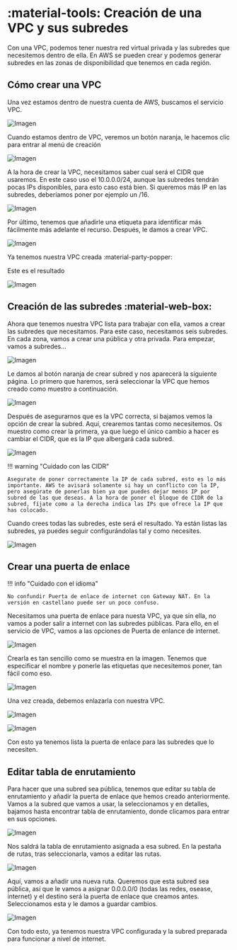 # :material-tools: Creación de una VPC y sus subredes
Con una VPC, podemos tener nuestra red virtual privada y las subredes que necesitemos dentro de ella. En AWS se pueden crear y podemos generar subredes en las zonas de disponibilidad que tenemos en cada región. 

## Cómo crear una VPC
Una vez estamos dentro de nuestra cuenta de AWS, buscamos el servicio VPC.

![Imagen](../Recursos/VPC/VPC0.png)

Cuando estamos dentro de VPC, veremos un botón naranja, le hacemos clic para entrar al menú de creación

![Imagen](../Recursos/VPC/VPC0-1.png)

A la hora de crear la VPC, necesitamos saber cual será el CIDR que usaremos. En este caso uso el 10.0.0.0/24, aunque las subredes tendrán pocas IPs disponibles, para esto caso está bien. Si queremos más IP en las subredes, deberíamos poner por ejemplo un /16.

![Imagen](../Recursos/VPC/VPC1.png)

Por último, tenemos que añadirle una etiqueta para identificar más fácilmente más adelante el recurso. Después, le damos a crear VPC.

![Imagen](../Recursos/VPC/VPC2.png)

Ya tenemos nuestra VPC creada :material-party-popper:

Este es el resultado

![Imagen](../Recursos/VPC/VPC3.png)

## Creación de las subredes :material-web-box:

Ahora que tenemos nuestra VPC lista para trabajar con ella, vamos a crear las subredes que necesitamos. Para este caso, necesitamos seis subredes. En cada zona, vamos a crear una pública y otra privada. Para empezar, vamos a subredes...

![Imagen](../Recursos/VPC/VPCSubred0.png)

Le damos al botón naranja de crear subred y nos aparecerá la siguiente página. Lo primero que haremos, será seleccionar la VPC que hemos creado como muestro a continuación.

![Imagen](../Recursos/VPC/VPCSubred1.png)

Después de asegurarnos que es la VPC correcta, si bajamos vemos la opción de crear la subred. Aquí, crearemos tantas como necesitemos. Os muestro como crear la primera, ya que luego el único cambio a hacer es cambiar el CIDR, que es la IP que albergará cada subred.

![Imagen](../Recursos/VPC/VPCSubred2.png)

!!! warning "Cuidado con las CIDR"

    Asegurate de poner correctamente la IP de cada subred, esto es lo más importante. AWS te avisará solamente si hay un conflicto con la IP, pero asegúrate de ponerlas bien ya que puedes dejar menos IP por subred de las que deseas. A la hora de poner el bloque de CIDR de la subred, fíjate como a la derecha indica las IPs que ofrece la IP que has colocado.

Cuando crees todas las subredes, este será el resultado. Ya están listas las subredes, ya puedes seguir configurándolas tal y como necesites. 

![Imagen](../Recursos/VPC/VPCSubred3.png)

## Crear una puerta de enlace

!!! info "Cuidado con el idioma"

    No confundir Puerta de enlace de internet con Gateway NAT. En la versión en castellano puede ser un poco confuso.


Necesitamos una puerta de enlace para nuesta VPC, ya que sin ella, no vamos a poder salir a internet con las subredes públicas. Para ello, en el servicio de VPC, vamos a las opciones de Puerta de enlance de internet.

![Imagen](../Recursos/VPC/PuertaEnlace0.png)

Crearla es tan sencillo como se muestra en la imagen. Tenemos que especificar el nombre y ponerle las etiquetas que necesitemos poner, tan fácil como eso.

![Imagen](../Recursos/VPC/PuertaEnlace1.png)

Una vez creada, debemos enlazarla con nuestra VPC.

![Imagen](../Recursos/VPC/PuertaEnlace2.png)

![Imagen](../Recursos/VPC/PuertaEnlace3.png)

Con esto ya tenemos lista la puerta de enlace para las subredes que lo necesiten.

## Editar tabla de enrutamiento

Para hacer que una subred sea pública, tenemos que editar su tabla de enrutamiento y añadir la puerta de enlace que hemos creado anteriormente. Vamos a la subred que vamos a usar, la seleccionamos y en detalles, bajamos hasta encontrar tabla de enrutamiento, donde clicamos para entrar en sus opciones.

![Imagen](../Recursos/VPC/TablaEnruta0.png)

Nos saldrá la tabla de enrutamiento asignada a esa subred. En la pestaña de rutas, tras seleccionarla, vamos a editar las rutas.

![Imagen](../Recursos/VPC/TablaEnruta1.png)

Aquí, vamos a añadir una nueva ruta. Queremos que esta subred sea pública, así que le vamos a asignar 0.0.0.0/0 (todas las redes, osease, internet) y el destino será la puerta de enlace que creamos antes. Seleccionamos esta y le damos a guardar cambios.

![Imagen](../Recursos/VPC/TablaEnruta2.png)

Con todo esto, ya tenemos nuestra VPC configurada y la subred preparada para funcionar a nivel de internet. 